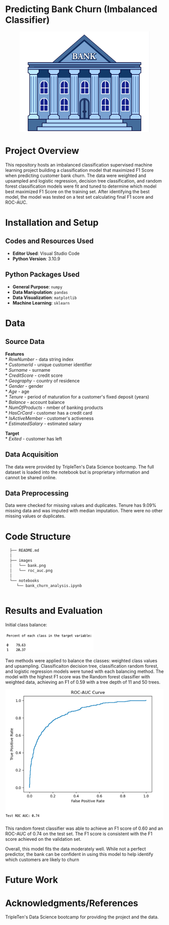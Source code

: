 # Predicting Bank Churn (Imbalanced Classifier)

<p align="center">
  <img src="/images/bank.png" 
  alt="Image of gold recovery stages">
</p>

# Project Overview

This repository hosts an imbalanced classification supervised machine learning project building a classification model that maximized F1 Score when predicting customer bank churn. The data were weighted and upsampled and logistic regression, decision tree classification, and random forest classification models were fit and tuned to determine which model best maximized F1 Score on the training set. After identifying the best model, the model was tested on a test set calculating final F1 score and ROC-AUC.

# Installation and Setup

## Codes and Resources Used

  - <b>Editor Used</b>: Visual Studio Code
  - <b>Python Version</b>: 3.10.9

## Python Packages Used

  - <b>General Purpose</b>: ```numpy```
  - <b>Data Manipulation</b>: ```pandas```
  - <b>Data Visualization</b>: ```matplotlib```
  - <b>Machine Learning</b>: ```sklearn```
    
# Data

## Source Data

<b>Features</b>  
    * *RowNumber* - data string index  
    * *CustomerId* - unique customer identifier  
    * *Surname* - surname  
    * *CreditScore* - credit score  
    * *Geography* - country of residence  
    * *Gender* - gender  
    * *Age* - age  
    * *Tenure* - period of maturation for a customer's fixed deposit (years)  
    * *Balance* - account balance  
    * *NumOfProducts* - nmber of banking products  
    * *HasCrCard* - customer has a credit card  
    * *IsActiveMember* - customer's activeness  
    * *EstimatedSalary* - estimated salary  

<b>Target</b>  
    * *Exited* - customer has left  


## Data Acquisition

The data were provided by TripleTen's Data Science bootcamp. The full dataset is loaded into the notebook but is proprietary information and cannot be shared online.

## Data Preprocessing

Data were checked for missing values and duplicates. Tenure has 9.09% missing data and was imputed with median imputation. There were no other missing values or duplicates.
 
# Code Structure
```
  ├── README.md          
  │
  ├── images
  │   └── bank.png  
  │   └── roc_auc.png    
  │
  └── notebooks  
     └── bank_churn_analysis.ipynb
 
```

# Results and Evaluation

Initial class balance:

<p align="left">
  <img src="/images/class_balance.png" 
  alt="ROC-AUC of Test Set">
</p>

Two methods were applied to balance the classes: weighted class values and upsampling. Classificaiton decision tree, classification random forest, and logistic regression models were tuned with each balancing method. The model with the highest F1 score was the Random forest classifier with weighted data, achieving an F1 of 0.59 with a tree depth of 11 and 50 trees.  

<p align="center">
  <img src="/images/roc_auc.png" 
  alt="ROC-AUC of Test Set">
</p>

This random forest classifier was able to achieve an F1 score of 0.60 and an ROC-AUC of 0.74 on the test set. The F1 score is consistent with the F1 score achieved on the validation set.

Overall, this model fits the data moderately well. While not a perfect predictor, the bank can be confident in using this model to help identify which customers are likely to churn


# Future Work

# Acknowledgments/References

TripleTen's Data Science bootcamp for providing the project and the data.

